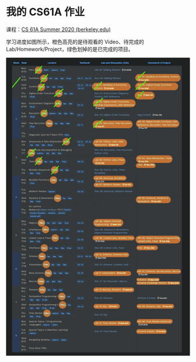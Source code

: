 # 我的 CS61A 作业

课程：[CS 61A Summer 2020 (berkeley.edu)](https://inst.eecs.berkeley.edu/~cs61a/su20/)

学习进度如图所示，橙色高亮的是待观看的 Video、待完成的 Lab/Homework/Project，绿色划掉的是已完成的项目。

![progress](README/progress.png)